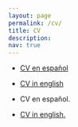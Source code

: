 ```yaml
---
layout: page
permalink: /cv/
title: CV
description: 
nav: true
---
```



* [CV en español](https://lulaporto.github.io/assets/pdf/CV_español.pdf)

* [CV in english](https://lulaporto.github.io/assets/pdf/CV_ingles.pdf)

* <a src="lulaporto.github.io/assets/pdf/CV_español.pdf" target="_blank">CV en español.</a>

* <a href="lulaporto.github.io/assets/pdf/CV_ingles.pdf" target="application/pdf">CV in english.</a>